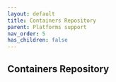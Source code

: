 ```yaml
---
layout: default
title: Containers Repository
parent: Platforms support
nav_order: 5
has_children: false
---
```


## Containers Repository
